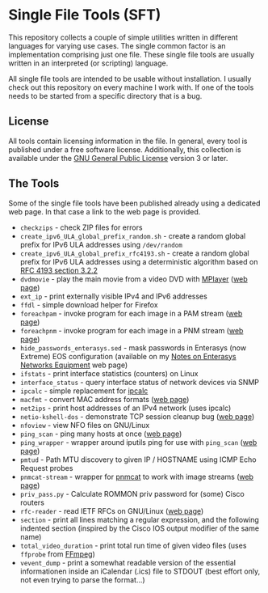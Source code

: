 # Single File Tools (SFT)

This repository collects a couple of simple utilities written in different
languages for varying use cases. The single common factor is an implementation
comprising just one file. These single file tools are usually written in an
interpreted (or scripting) language.

All single file tools are intended to be usable without installation. I
usually check out this repository on every machine I work with. If one of
the tools needs to be started from a specific directory that is a bug.

## License

All tools contain licensing information in the file. In general, every tool
is published under a free software license. Additionally, this collection
is available under the
[GNU General Public License](https://www.gnu.org/licenses/gpl.html)
version 3 or later.

## The Tools

Some of the single file tools have been published already using a dedicated
web page. In that case a link to the web page is provided.

* `checkzips` - check ZIP files for errors
* `create_ipv6_ULA_global_prefix_random.sh` - create a random global prefix for IPv6 ULA addresses using `/dev/random`
* `create_ipv6_ULA_global_prefix_rfc4193.sh` - create a random global prefix for
IPv6 ULA addresses using a deterministic algorithm based on [RFC 4193 section 3.2.2](https://tools.ietf.org/html/rfc4193#section-3.2.2)
* `dvdmovie` - play the main movie from a video DVD with [MPlayer](http://www.mplayerhq.hu/) ([web page](https://www.unix-ag.uni-kl.de/~auerswal/dvdmovie/))
* `ext_ip` - print externally visible IPv4 and IPv6 addresses
* `ffdl` - simple download helper for Firefox
* `foreachpam` - invoke program for each image in a PAM stream ([web page](https://www.unix-ag.uni-kl.de/~auerswal/netpbm/index.html))
* `foreachpnm` - invoke program for each image in a PNM stream ([web page](https://www.unix-ag.uni-kl.de/~auerswal/netpbm/index.html))
* `hide_passwords_enterasys.sed` - mask passwords in Enterasys (now Extreme) EOS configuration (available on my [Notes on Enterasys Networks Equipment](https://www.unix-ag.uni-kl.de/~auerswal/enterasys/#hide_passwords) web page)
* `ifstats` - print interface statistics (counters) on Linux
* `interface_status` - query interface status of network devices via SNMP
* `ipcalc` - simple replacement for [ipcalc](http://jodies.de/ipcalc)
* `macfmt` - convert MAC address formats ([web page](https://www.unix-ag.uni-kl.de/~auerswal/macfmt/))
* `net2ips` - print host addresses of an IPv4 network (uses ipcalc)
* `netio-kshell-dos` - demonstrate TCP session cleanup bug ([web page](https://www.unix-ag.uni-kl.de/~auerswal/netio-kshell-bug/))
* `nfoview` - view NFO files on GNU/Linux
* `ping_scan` - ping many hosts at once ([web page](https://www.unix-ag.uni-kl.de/~auerswal/ping_scan/))
* `ping_wrapper` - wrapper around iputils ping for use with `ping_scan` ([web page](https://www.unix-ag.uni-kl.de/~auerswal/ping_scan/))
* `pmtud` - Path MTU discovery to given IP / HOSTNAME using ICMP Echo Request probes
* `pnmcat-stream` - wrapper for [pnmcat](http://netpbm.sourceforge.net/doc/pnmcat.html) to work with image streams ([web page](https://www.unix-ag.uni-kl.de/~auerswal/netpbm/index.html))
* `priv_pass.py` - Calculate ROMMON priv password for (some) Cisco routers
* `rfc-reader` - read IETF RFCs on GNU/Linux ([web page](https://www.unix-ag.uni-kl.de/~auerswal/rfc-reader/))
* `section` - print all lines matching a regular expression, and the following indented section (inspired by the Cisco IOS output modifier of the same name)
* `total_video_duration` - print total run time of given video files (uses `ffprobe` from [FFmpeg](https://ffmpeg.org/))
* `vevent_dump` - print a somewhat readable version of the essential informationen inside an iCalendar (.ics) file to STDOUT (best effort only, not even trying to parse the format...)
